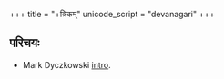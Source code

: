+++
title = "+त्रिकम्"
unicode_script = "devanagari"
+++

## परिचयः
- Mark Dyczkowski [intro](https://www.youtube.com/watch?v=ukVQCJE7X5Y). 